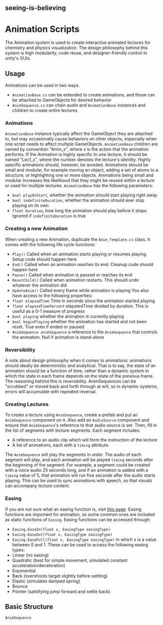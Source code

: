 ## seeing-is-believing
# Animation Scripts

The Animation system is used to create interactive animated lectures for chemistry and physics visualization. The design philosophy behind this system is high modularity, code reuse, and designer-friendly control in unity's GUIs.

## Usage

Animations can be used in two ways. 
* `AnimationBase.cs` can be extended to create animations, and those can be attached to GameObjects for desired behavior
* `AnimSequence.cs` can chain audio and `AnimationBase` instances and children to create entire lectures

### Animations
`AnimationBase` instance typically affect the GameObject they are attached to, but may occasionally cause behaviors on other objects, especially when one script needs to affect multiple GameObjects. `AnimationBase` children are named by convention "Anim_x", where x is the action that the animation performs. If the Animation is highly specific to one lecture, it should be named "Lec1_x", where the number denotes the lecture's identity. Highly specific animations should, however, be avoided. Animations should be small and modular, for example moving an object, adding a set of atoms to a structure, or highlighting one or more objects. Animations being small and modular increases the likelihood that they might be reused within a lecture or used for multiple lectures. `AnimationBase` has the following parameters:
* `bool playOnStart`, whether the animation should start playing right away
* `bool indefiniteDuration`, whether the animation should ever stop playing on its own
* `float duration`, how long the animation should play before it stops. Ignored if `indefiniteDuration` is true

### Creating a new Animation
When creating a new Animation, duplicate the `Anim_Template.cs` class. It comes with the following life cycle functions:
* `Play()` Called when an animation starts playing or resumes playing. Setup code should happen here
* `End()` Called when an animation reaches its end. Cleanup code should happen here
* `Pause()` Called when animation is paused or reaches its end
* `ResetChild()` Called when animation restarts. This should undo whatever the animation did
* `UpdateAnim()` Called every frame while animation is playing
You also have access to the following properties:
* `float elapsedTime` Time in seconds since the animation started playing
* `float elapsedTimePercent` elapstedTime divided by duration. This is useful as a 0-1 measure of progress
* `bool playing` whether the animation is currently playing
* `bool beginPlaying` whether the animation has started and not been reset. True even if ended or paused
* `AnimSequence animSequence` a reference to the `AnimSequence` that controls the animation. Null if animation is stand-alone

### Reversibility
A note about design philosophy when it comes to animations: animations should ideally be deterministic and analytical. That is to say, the state of an animation should be a function of time, rather than a dynamic system in which the state in each frame depends on the state of the previous frame. The reasoning behind this is reversibility. AnimSequences can be "scrubbed" or moved back and forth through at will, so in dynamic systems, errors will accumulate with repeated reversal. 

### Creating Lectures
To create a lecture using `AnimSequence`, create a prefab and put an `AnimSequence` component on it. Also add an `AudioSource` component and ensure that `AnimSequence`'s reference to that audio source is set. Then, fill in the list of segments with lecture segments. Each segment includes:
* A reference to an audio clip which will form the instruction of the lecture
* A list of animations, each with a `timing` attribute.

The `AnimSequence` will play the segments in order. The audio of each segment will play, and each animation will be played `timing` seconds after the beginning of the segment. For example, a segment could be created with a voice audio 25 seconds long, and if an animation is added with a `timing` value of 5, that animation will run five seconds after the audio starts playing. This can be used to sync animations with speech, so that visuals can accompany lecture content.

### Easing
If you are not sure what an easing function is, visit [this page](https://easings.net). Easing functions are important for animation, so some common ones are included as static functions of `Easing`. Easing functions can be accessed through:
* `Easing.EaseIn(float x, EasingType easingType)`
* `Easing.EaseOut(float x, EasingType easingType)`
* `Easing.EaseFull(float x, EasingType easingType)`
In which x is a value between 0 and 1. These can be used to access the following easing types:
* Linear (no easing)
* Quadratic (best for simple movement, simulated constant acceleration/deceleration)
* Exponential
* Back (overshoots target slightly before settling)
* Elastic (simulates damped spring)
* Bounce
* Pointer (satisfying jump forward and settle back)



## Basic Structure

`AnimSequence`